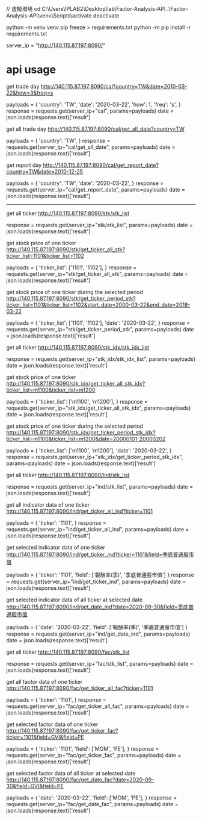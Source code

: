 // 虛擬環境
cd C:\Users\IPLAB2\Desktop\lab\Factor-Analysis-API
.\Factor-Analysis-API\venv\Scripts\activate
deactivate

python -m venv venv
pip freeze > requirements.txt
python -m pip install -r requirements.txt


server_ip = "http://140.115.87.197:8090/"

# api usage
<!-- calendar -->
get trade day
http://140.115.87.197:8090/cal?country=TW&date=2010-03-22&how=3&freq=s

payloads = {
    'country': 'TW',
    'date': '2020-03-22',
    'how': 1,
    'freq': 's',
}
response = requests.get(server_ip+"cal", params=payloads)
date = json.loads(response.text)['result']

get all trade day
http://140.115.87.197:8090/cal/get_all_date?country=TW

payloads = {
    'country': 'TW',
}
response = requests.get(server_ip+"cal/get_all_date", params=payloads)
date = json.loads(response.text)['result']

get report day
http://140.115.87.197:8090/cal/get_report_date?country=TW&date=2010-12-25

payloads = {
    'country': 'TW',
    'date': '2020-03-22',
}
response = requests.get(server_ip+"cal/get_report_date", params=payloads)
date = json.loads(response.text)['result']

***

<!-- stock -->
get all ticker
http://140.115.87.197:8090/stk/stk_list

response = requests.get(server_ip+"stk/stk_list", params=payloads)
date = json.loads(response.text)['result']

get stock price of one ticker
http://140.115.87.197:8090/stk/get_ticker_all_stk?ticker_list=1101&ticker_list=1102

payloads = {
    'ticker_list': ['1101', '1102'],
}
response = requests.get(server_ip+"stk/get_ticker_all_stk", params=payloads)
date = json.loads(response.text)['result']

get stock price of one ticker during the selected period
http://140.115.87.197:8090/stk/get_ticker_period_stk?ticker_list=1101&ticker_list=1102&start_date=2000-03-22&end_date=2018-03-22

payloads = {
    'ticker_list': ['1101', '1102'],
    'date': '2020-03-22',
}
response = requests.get(server_ip+"stk/get_ticker_period_stk", params=payloads)
date = json.loads(response.text)['result']

<!-- stock index -->
get all ticker
http://140.115.87.197:8090/stk_idx/stk_idx_list

response = requests.get(server_ip+"stk_idx/stk_idx_list", params=payloads)
date = json.loads(response.text)['result']

get stock price of one ticker
http://140.115.87.197:8090/stk_idx/get_ticker_all_stk_idx?ticker_list=m1100&ticker_list=m1200

payloads = {
    'ticker_list': ['m1100', 'm1200'],
}
response = requests.get(server_ip+"stk_idx/get_ticker_all_stk_idx", params=payloads)
date = json.loads(response.text)['result']

get stock price of one ticker during the selected period
http://140.115.87.197:8090/stk_idx/get_ticker_period_stk_idx?ticker_list=m1100&ticker_list=m1200&date=20000101-20000202

payloads = {
    'ticker_list': ['m1100', 'm1200'],
    'date': '2020-03-22',
}
response = requests.get(server_ip+"stk_idx/get_ticker_period_stk_idx", params=payloads)
date = json.loads(response.text)['result']

<!-- indicator -->
get all ticker
http://140.115.87.197:8090/ind/stk_list

response = requests.get(server_ip+"ind/stk_list", params=payloads)
date = json.loads(response.text)['result']

get all indicator data of one ticker
http://140.115.87.197:8090/ind/get_ticker_all_ind?ticker=1101

payloads = {
    'ticker': '1101',
}
response = requests.get(server_ip+"ind/get_ticker_all_ind", params=payloads)
date = json.loads(response.text)['result']

get selected indicator data of one ticker
http://140.115.87.197:8090/ind/get_ticker_ind?ticker=1101&field=季底普通股市值

payloads = {
    'ticker': '1101',
    'field': ['報酬率(季)', '季底普通股市值']
}
response = requests.get(server_ip+"ind/get_ticker_ind", params=payloads)
date = json.loads(response.text)['result']

get selected indicator data of all ticker at selected date
http://140.115.87.197:8090/ind/get_date_ind?date=2020-09-30&field=季底普通股市值

payloads = {
    'date': '2020-03-22',
    'field': ['報酬率(季)', '季底普通股市值']
}
response = requests.get(server_ip+"ind/get_date_ind", params=payloads)
date = json.loads(response.text)['result']

<!-- factor -->
get all ticker
http://140.115.87.197:8090/fac/stk_list

response = requests.get(server_ip+"fac/stk_list", params=payloads)
date = json.loads(response.text)['result']

get all factor data of one ticker
http://140.115.87.197:8090/fac/get_ticker_all_fac?ticker=1101

payloads = {
    'ticker': '1101',
}
response = requests.get(server_ip+"fac/get_ticker_all_fac", params=payloads)
date = json.loads(response.text)['result']

get selected factor data of one ticker
http://140.115.87.197:8090/fac/get_ticker_fac?ticker=1101&field=GVI&field=PE

payloads = {
    'ticker': '1101',
    'field': ['MOM', 'PE'],
}
response = requests.get(server_ip+"fac/get_ticker_fac", params=payloads)
date = json.loads(response.text)['result']

get selected factor data of all ticker at selected date
http://140.115.87.197:8090/fac/get_date_fac?date=2020-09-30&field=GVI&field=PE

payloads = {
    'date': '2020-03-22',
    'field': ['MOM', 'PE'],
}
response = requests.get(server_ip+"fac/get_date_fac", params=payloads)
date = json.loads(response.text)['result']
